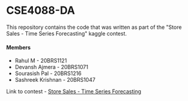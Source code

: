 # CSE4088-DA
This repository contains the code that was written as part of the "Store Sales - Time Series Forecasting" kaggle contest.

#### Members
* Rahul M - 20BRS1121
* Devansh Ajmera - 20BRS1071
* Sourasish Pal - 20BRS1216
* Sashreek Krishnan - 20BRS1047

Link to contest - [Store Sales - Time Series Forecasting](https://www.kaggle.com/competitions/store-sales-time-series-forecasting)
